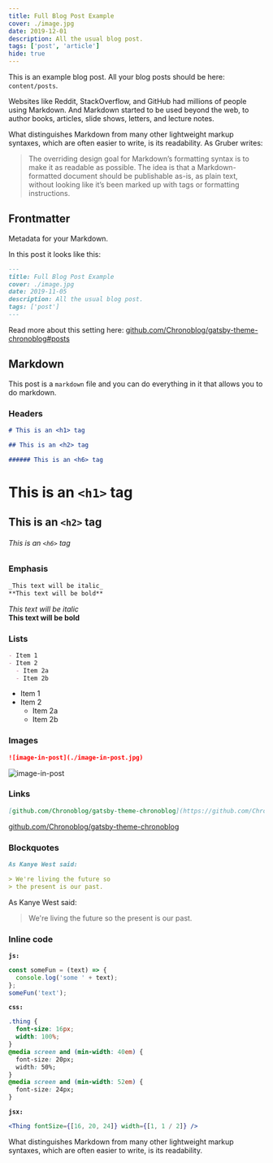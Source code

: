 ```yaml
---
title: Full Blog Post Example
cover: ./image.jpg
date: 2019-12-01
description: All the usual blog post.
tags: ['post', 'article']
hide: true
---
```


This is an example blog post. All your blog posts should be here: `content/posts`.

Websites like Reddit, StackOverflow, and GitHub had millions of people using Markdown. And Markdown started to be used beyond the web, to author books, articles, slide shows, letters, and lecture notes.

What distinguishes Markdown from many other lightweight markup syntaxes, which are often easier to write, is its readability. As Gruber writes:

> The overriding design goal for Markdown’s formatting syntax is to make it as readable as possible. The idea is that a Markdown-formatted document should be publishable as-is, as plain text, without looking like it’s been marked up with tags or formatting instructions.

## Frontmatter

Metadata for your Markdown.

In this post it looks like this:

```md
---
title: Full Blog Post Example
cover: ./image.jpg
date: 2019-11-05
description: All the usual blog post.
tags: ['post']
---
```

Read more about this setting here: [github.com/Chronoblog/gatsby-theme-chronoblog#posts](https://github.com/Chronoblog/gatsby-theme-chronoblog#posts)

## Markdown

This post is a `markdown` file and you can do everything in it that allows you to do markdown.

### Headers

```md
# This is an <h1> tag

## This is an <h2> tag

###### This is an <h6> tag
```

# This is an `<h1>` tag

## This is an `<h2>` tag

###### This is an `<h6>` tag

### Emphasis

```md
_This text will be italic_  
**This text will be bold**
```

_This text will be italic_  
**This text will be bold**

### Lists

```md
- Item 1
- Item 2
  - Item 2a
  - Item 2b
```

- Item 1
- Item 2
  - Item 2a
  - Item 2b

### Images

```md
![image-in-post](./image-in-post.jpg)
```

![image-in-post](./image-in-post.jpg)

### Links

```md
[github.com/Chronoblog/gatsby-theme-chronoblog](https://github.com/Chronoblog/gatsby-theme-chronoblog)
```

[github.com/Chronoblog/gatsby-theme-chronoblog](https://github.com/Chronoblog/gatsby-theme-chronoblog)

### Blockquotes

```md
As Kanye West said:

> We're living the future so
> the present is our past.
```

As Kanye West said:

> We're living the future so
> the present is our past.

### Inline code

**`js:`**

```js
const someFun = (text) => {
  console.log('some ' + text);
};
someFun('text');
```

**`css:`**

```css
.thing {
  font-size: 16px;
  width: 100%;
}
@media screen and (min-width: 40em) {
  font-size: 20px;
  width: 50%;
}
@media screen and (min-width: 52em) {
  font-size: 24px;
}
```

**`jsx:`**

```jsx
<Thing fontSize={[16, 20, 24]} width={[1, 1 / 2]} />
```

What distinguishes Markdown from many other lightweight markup syntaxes, which are often easier to write, is its readability.
